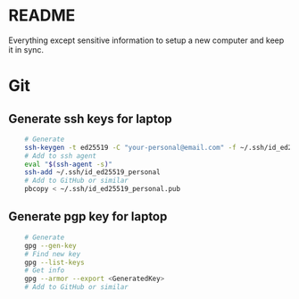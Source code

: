 # README
Everything except sensitive information to setup a new computer and keep it in sync.

# Git

## Generate ssh keys for laptop
```bash
    # Generate
    ssh-keygen -t ed25519 -C "your-personal@email.com" -f ~/.ssh/id_ed25519_personal
    # Add to ssh agent
    eval "$(ssh-agent -s)"
    ssh-add ~/.ssh/id_ed25519_personal
    # Add to GitHub or similar
    pbcopy < ~/.ssh/id_ed25519_personal.pub
```

## Generate pgp key for laptop
```bash
    # Generate
    gpg --gen-key
    # Find new key
    gpg --list-keys
    # Get info
    gpg --armor --export <GeneratedKey>
    # Add to GitHub or similar
```

